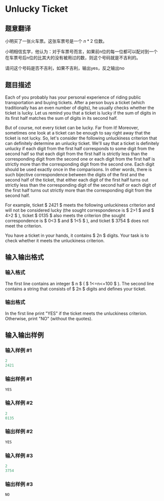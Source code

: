# Unlucky Ticket

## 题意翻译

小明买了一张火车票。这张车票号是一个 $n * 2$ 位数。

小明相信玄学，他认为：对于车票号而言，如果前n位的每一位都可以配对到一个在车票号后n位的比其大的没有被用过的数，则这个号码就是不吉利的。

请问这个号码是否不吉利，如果不吉利，输出yes，反之输出no

## 题目描述

Each of you probably has your personal experience of riding public transportation and buying tickets. After a person buys a ticket (which traditionally has an even number of digits), he usually checks whether the ticket is lucky. Let us remind you that a ticket is lucky if the sum of digits in its first half matches the sum of digits in its second half.

But of course, not every ticket can be lucky. Far from it! Moreover, sometimes one look at a ticket can be enough to say right away that the ticket is not lucky. So, let's consider the following unluckiness criterion that can definitely determine an unlucky ticket. We'll say that a ticket is definitely unlucky if each digit from the first half corresponds to some digit from the second half so that each digit from the first half is strictly less than the corresponding digit from the second one or each digit from the first half is strictly more than the corresponding digit from the second one. Each digit should be used exactly once in the comparisons. In other words, there is such bijective correspondence between the digits of the first and the second half of the ticket, that either each digit of the first half turns out strictly less than the corresponding digit of the second half or each digit of the first half turns out strictly more than the corresponding digit from the second half.

For example, ticket $ 2421 $ meets the following unluckiness criterion and will not be considered lucky (the sought correspondence is $ 2&gt;1 $ and $ 4&gt;2 $ ), ticket $ 0135 $ also meets the criterion (the sought correspondence is $ 0&lt;3 $ and $ 1&lt;5 $ ), and ticket $ 3754 $ does not meet the criterion.

You have a ticket in your hands, it contains $ 2n $ digits. Your task is to check whether it meets the unluckiness criterion.

## 输入输出格式

### 输入格式

The first line contains an integer $ n $ ( $ 1<=n<=100 $ ). The second line contains a string that consists of $ 2n $ digits and defines your ticket.

### 输出格式

In the first line print "YES" if the ticket meets the unluckiness criterion. Otherwise, print "NO" (without the quotes).

## 输入输出样例

### 输入样例 #1

```cpp
2
2421

```
### 输出样例 #1

```cpp
YES

```
### 输入样例 #2

```cpp
2
0135

```
### 输出样例 #2

```cpp
YES

```
### 输入样例 #3

```cpp
2
3754

```
### 输出样例 #3

```cpp
NO

```
